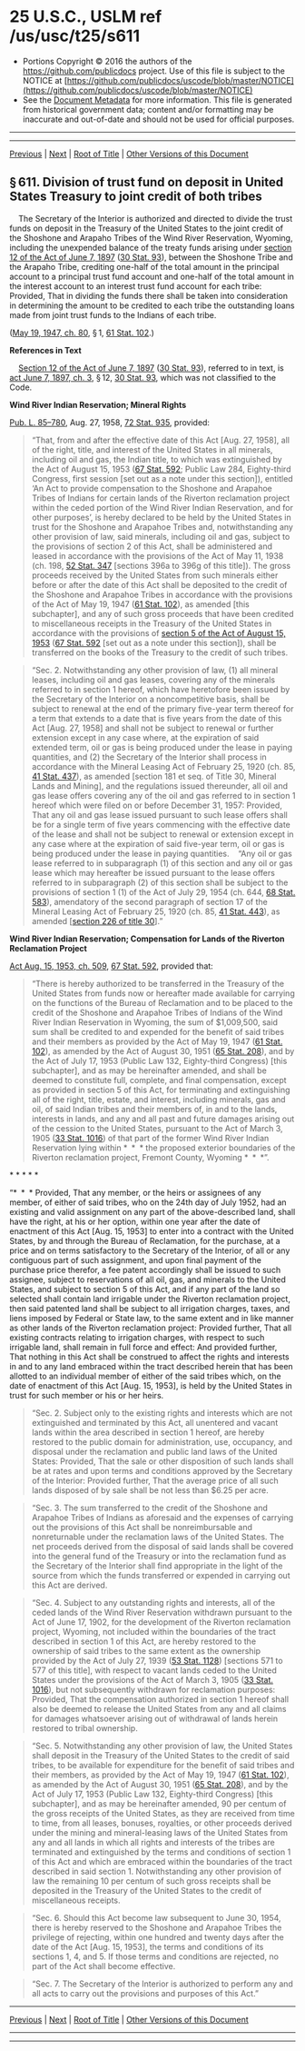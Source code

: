 ---
---

# 25 U.S.C., USLM ref /us/usc/t25/s611

* Portions Copyright © 2016 the authors of the https://github.com/publicdocs project.
  Use of this file is subject to the NOTICE at [https://github.com/publicdocs/uscode/blob/master/NOTICE](https://github.com/publicdocs/uscode/blob/master/NOTICE)
* See the [Document Metadata](././../../../../..//README.md) for more information.
  This file is generated from historical government data; content and/or formatting may be inaccurate and out-of-date and should not be used for official purposes.

----------
----------

[Previous](./../../../../..//us/usc/t25/ch14/schXIX/m__us_usc_t25_ch14_schXIX.md) | [Next](./../../../../..//us/usc/t25/ch14/schXIX/m__us_usc_t25_s612.md) | [Root of Title](./../../../../../) | [Other Versions of this Document](https://publicdocs.github.io/go/links?ns=uslm&ref=%2Fus%2Fusc%2Ft25%2Fs611)

## § 611. Division of trust fund on deposit in United States Treasury to joint credit of both tribes

    The Secretary of the Interior is authorized and directed to divide the trust funds on deposit in the Treasury of the United States to the joint credit of the Shoshone and Arapaho Tribes of the Wind River Reservation, Wyoming, including the unexpended balance of the treaty funds arising under [section 12 of the Act of June 7, 1897][/us/act/1897-06-07/s12] ([30 Stat. 93][/us/stat/30/93]), between the Shoshone Tribe and the Arapaho Tribe, crediting one-half of the total amount in the principal account to a principal trust fund account and one-half of the total amount in the interest account to an interest trust fund account for each tribe: Provided, That in dividing the funds there shall be taken into consideration in determining the amount to be credited to each tribe the outstanding loans made from joint trust funds to the Indians of each tribe.

([May 19, 1947, ch. 80][/us/act/1947-05-19/ch80], § 1, [61 Stat. 102][/us/stat/61/102].)

 __References in Text__ 

    [Section 12 of the Act of June 7, 1897][/us/act/1897-06-07/s12] ([30 Stat. 93][/us/stat/30/93]), referred to in text, is [act June 7, 1897, ch. 3][/us/act/1897-06-07/ch3], § 12, [30 Stat. 93][/us/stat/30/93], which was not classified to the Code.

 __Wind River Indian Reservation; Mineral Rights__ 

[Pub. L. 85–780][/us/pl/85/780], Aug. 27, 1958, [72 Stat. 935][/us/stat/72/935], provided: 

> “That, from and after the effective date of this Act \[Aug. 27, 1958\], all of the right, title, and interest of the United States in all minerals, including oil and gas, the Indian title, to which was extinguished by the Act of August 15, 1953 ([67 Stat. 592][/us/stat/67/592]; Public Law 284, Eighty-third Congress, first session \[set out as a note under this section\]), entitled ‘An Act to provide compensation to the Shoshone and Arapahoe Tribes of Indians for certain lands of the Riverton reclamation project within the ceded portion of the Wind River Indian Reservation, and for other purposes’, is hereby declared to be held by the United States in trust for the Shoshone and Arapahoe Tribes and, notwithstanding any other provision of law, said minerals, including oil and gas, subject to the provisions of section 2 of this Act, shall be administered and leased in accordance with the provisions of the Act of May 11, 1938 (ch. 198, [52 Stat. 347][/us/stat/52/347] \[sections 396a to 396g of this title\]). The gross proceeds received by the United States from such minerals either before or after the date of this Act shall be deposited to the credit of the Shoshone and Arapahoe Tribes in accordance with the provisions of the Act of May 19, 1947 ([61 Stat. 102][/us/stat/61/102]), as amended \[this subchapter\], and any of such gross proceeds that have been credited to miscellaneous receipts in the Treasury of the United States in accordance with the provisions of [section 5 of the Act of August 15, 1953][/us/act/1953-08-15/s5] ([67 Stat. 592][/us/stat/67/592] \[set out as a note under this section\]), shall be transferred on the books of the Treasury to the credit of such tribes.

> “Sec. 2. Notwithstanding any other provision of law, (1) all mineral leases, including oil and gas leases, covering any of the minerals referred to in section 1 hereof, which have heretofore been issued by the Secretary of the Interior on a noncompetitive basis, shall be subject to renewal at the end of the primary five-year term thereof for a term that extends to a date that is five years from the date of this Act \[Aug. 27, 1958\] and shall not be subject to renewal or further extension except in any case where, at the expiration of said extended term, oil or gas is being produced under the lease in paying quantities, and (2) the Secretary of the Interior shall process in accordance with the Mineral Leasing Act of February 25, 1920 (ch. 85, [41 Stat. 437][/us/stat/41/437]), as amended \[section 181 et seq. of Title 30, Mineral Lands and Mining\], and the regulations issued thereunder, all oil and gas lease offers covering any of the oil and gas referred to in section 1 hereof which were filed on or before December 31, 1957: Provided, That any oil and gas lease issued pursuant to such lease offers shall be for a single term of five years commencing with the effective date of the lease and shall not be subject to renewal or extension except in any case where at the expiration of said five-year term, oil or gas is being produced under the lease in paying quantities.    “Any oil or gas lease referred to in subparagraph (1) of this section and any oil or gas lease which may hereafter be issued pursuant to the lease offers referred to in subparagraph (2) of this section shall be subject to the provisions of section 1 (1) of the Act of July 29, 1954 (ch. 644, [68 Stat. 583][/us/stat/68/583]), amendatory of the second paragraph of section 17 of the Mineral Leasing Act of February 25, 1920 (ch. 85, [41 Stat. 443][/us/stat/41/443]), as amended \[[section 226 of title 30][/us/usc/t30/s226]\].”

 __Wind River Indian Reservation; Compensation for Lands of the Riverton Reclamation Project__ 

[Act Aug. 15, 1953, ch. 509][/us/act/1953-08-15/ch509], [67 Stat. 592][/us/stat/67/592], provided that: 

> “There is hereby authorized to be transferred in the Treasury of the United States from funds now or hereafter made available for carrying on the functions of the Bureau of Reclamation and to be placed to the credit of the Shoshone and Arapahoe Tribes of Indians of the Wind River Indian Reservation in Wyoming, the sum of $1,009,500, said sum shall be credited to and expended for the benefit of said tribes and their members as provided by the Act of May 19, 1947 ([61 Stat. 102][/us/stat/61/102]), as amended by the Act of August 30, 1951 ([65 Stat. 208][/us/stat/65/208]), and by the Act of July 17, 1953 (Public Law 132, Eighty-third Congress) \[this subchapter\], and as may be hereinafter amended, and shall be deemed to constitute full, complete, and final compensation, except as provided in section 5 of this Act, for terminating and extinguishing all of the right, title, estate, and interest, including minerals, gas and oil, of said Indian tribes and their members of, in and to the lands, interests in lands, and any and all past and future damages arising out of the cession to the United States, pursuant to the Act of March 3, 1905 ([33 Stat. 1016][/us/stat/33/1016]) of that part of the former Wind River Indian Reservation lying within \* \* \* the proposed exterior boundaries of the Riverton reclamation project, Fremont County, Wyoming \* \* \*”.

\* \* \* \* \*

“\* \* \* Provided, That any member, or the heirs or assignees of any member, of either of said tribes, who on the 24th day of July 1952, had an existing and valid assignment on any part of the above-described land, shall have the right, at his or her option, within one year after the date of enactment of this Act \[Aug. 15, 1953\] to enter into a contract with the United States, by and through the Bureau of Reclamation, for the purchase, at a price and on terms satisfactory to the Secretary of the Interior, of all or any contiguous part of such assignment, and upon final payment of the purchase price therefor, a fee patent accordingly shall be issued to such assignee, subject to reservations of all oil, gas, and minerals to the United States, and subject to section 5 of this Act, and if any part of the land so selected shall contain land irrigable under the Riverton reclamation project, then said patented land shall be subject to all irrigation charges, taxes, and liens imposed by Federal or State law, to the same extent and in like manner as other lands of the Riverton reclamation project: Provided further, That all existing contracts relating to irrigation charges, with respect to such irrigable land, shall remain in full force and effect: And provided further, That nothing in this Act shall be construed to affect the rights and interests in and to any land embraced within the tract described herein that has been allotted to an individual member of either of the said tribes which, on the date of enactment of this Act \[Aug. 15, 1953\], is held by the United States in trust for such member or his or her heirs.

> “Sec. 2. Subject only to the existing rights and interests which are not extinguished and terminated by this Act, all unentered and vacant lands within the area described in section 1 hereof, are hereby restored to the public domain for administration, use, occupancy, and disposal under the reclamation and public land laws of the United States: Provided, That the sale or other disposition of such lands shall be at rates and upon terms and conditions approved by the Secretary of the Interior: Provided further, That the average price of all such lands disposed of by sale shall be not less than $6.25 per acre.

> “Sec. 3. The sum transferred to the credit of the Shoshone and Arapahoe Tribes of Indians as aforesaid and the expenses of carrying out the provisions of this Act shall be nonreimbursable and nonreturnable under the reclamation laws of the United States. The net proceeds derived from the disposal of said lands shall be covered into the general fund of the Treasury or into the reclamation fund as the Secretary of the Interior shall find appropriate in the light of the source from which the funds transferred or expended in carrying out this Act are derived.

> “Sec. 4. Subject to any outstanding rights and interests, all of the ceded lands of the Wind River Reservation withdrawn pursuant to the Act of June 17, 1902, for the development of the Riverton reclamation project, Wyoming, not included within the boundaries of the tract described in section 1 of this Act, are hereby restored to the ownership of said tribes to the same extent as the ownership provided by the Act of July 27, 1939 ([53 Stat. 1128][/us/stat/53/1128]) \[sections 571 to 577 of this title\], with respect to vacant lands ceded to the United States under the provisions of the Act of March 3, 1905 ([33 Stat. 1016][/us/stat/33/1016]), but not subsequently withdrawn for reclamation purposes: Provided, That the compensation authorized in section 1 hereof shall also be deemed to release the United States from any and all claims for damages whatsoever arising out of withdrawal of lands herein restored to tribal ownership.

> “Sec. 5. Notwithstanding any other provision of law, the United States shall deposit in the Treasury of the United States to the credit of said tribes, to be available for expenditure for the benefit of said tribes and their members, as provided by the Act of May 19, 1947 ([61 Stat. 102][/us/stat/61/102]), as amended by the Act of August 30, 1951 ([65 Stat. 208][/us/stat/65/208]), and by the Act of July 17, 1953 (Public Law 132, Eighty-third Congress) \[this subchapter\], and as may be hereinafter amended, 90 per centum of the gross receipts of the United States, as they are received from time to time, from all leases, bonuses, royalties, or other proceeds derived under the mining and mineral-leasing laws of the United States from any and all lands in which all rights and interests of the tribes are terminated and extinguished by the terms and conditions of section 1 of this Act and which are embraced within the boundaries of the tract described in said section 1. Notwithstanding any other provision of law the remaining 10 per centum of such gross receipts shall be deposited in the Treasury of the United States to the credit of miscellaneous receipts.

> “Sec. 6. Should this Act become law subsequent to June 30, 1954, there is hereby reserved to the Shoshone and Arapahoe Tribes the privilege of rejecting, within one hundred and twenty days after the date of the Act \[Aug. 15, 1953\], the terms and conditions of its sections 1, 4, and 5. If those terms and conditions are rejected, no part of the Act shall become effective.

> “Sec. 7. The Secretary of the Interior is authorized to perform any and all acts to carry out the provisions and purposes of this Act.”

----------

[Previous](./../../../../..//us/usc/t25/ch14/schXIX/m__us_usc_t25_ch14_schXIX.md) | [Next](./../../../../..//us/usc/t25/ch14/schXIX/m__us_usc_t25_s612.md) | [Root of Title](./../../../../../) | [Other Versions of this Document](https://publicdocs.github.io/go/links?ns=uslm&ref=%2Fus%2Fusc%2Ft25%2Fs611)

----------
----------

[/us/act/1897-06-07/s12]: https://publicdocs.github.io/go/links?ns=uslm&ref=%2Fus%2Fact%2F1897-06-07%2Fs12
[/us/stat/30/93]: https://publicdocs.github.io/go/links?ns=uslm&ref=%2Fus%2Fstat%2F30%2F93
[/us/act/1947-05-19/ch80]: https://publicdocs.github.io/go/links?ns=uslm&ref=%2Fus%2Fact%2F1947-05-19%2Fch80
[/us/stat/61/102]: https://publicdocs.github.io/go/links?ns=uslm&ref=%2Fus%2Fstat%2F61%2F102
[/us/act/1897-06-07/s12]: https://publicdocs.github.io/go/links?ns=uslm&ref=%2Fus%2Fact%2F1897-06-07%2Fs12
[/us/stat/30/93]: https://publicdocs.github.io/go/links?ns=uslm&ref=%2Fus%2Fstat%2F30%2F93
[/us/act/1897-06-07/ch3]: https://publicdocs.github.io/go/links?ns=uslm&ref=%2Fus%2Fact%2F1897-06-07%2Fch3
[/us/stat/30/93]: https://publicdocs.github.io/go/links?ns=uslm&ref=%2Fus%2Fstat%2F30%2F93
[/us/pl/85/780]: https://publicdocs.github.io/go/links?ns=uslm&ref=%2Fus%2Fpl%2F85%2F780
[/us/stat/72/935]: https://publicdocs.github.io/go/links?ns=uslm&ref=%2Fus%2Fstat%2F72%2F935
[/us/stat/67/592]: https://publicdocs.github.io/go/links?ns=uslm&ref=%2Fus%2Fstat%2F67%2F592
[/us/stat/52/347]: https://publicdocs.github.io/go/links?ns=uslm&ref=%2Fus%2Fstat%2F52%2F347
[/us/stat/61/102]: https://publicdocs.github.io/go/links?ns=uslm&ref=%2Fus%2Fstat%2F61%2F102
[/us/act/1953-08-15/s5]: https://publicdocs.github.io/go/links?ns=uslm&ref=%2Fus%2Fact%2F1953-08-15%2Fs5
[/us/stat/67/592]: https://publicdocs.github.io/go/links?ns=uslm&ref=%2Fus%2Fstat%2F67%2F592
[/us/stat/41/437]: https://publicdocs.github.io/go/links?ns=uslm&ref=%2Fus%2Fstat%2F41%2F437
[/us/stat/68/583]: https://publicdocs.github.io/go/links?ns=uslm&ref=%2Fus%2Fstat%2F68%2F583
[/us/stat/41/443]: https://publicdocs.github.io/go/links?ns=uslm&ref=%2Fus%2Fstat%2F41%2F443
[/us/usc/t30/s226]: https://publicdocs.github.io/go/links?ns=uslm&ref=%2Fus%2Fusc%2Ft30%2Fs226
[/us/act/1953-08-15/ch509]: https://publicdocs.github.io/go/links?ns=uslm&ref=%2Fus%2Fact%2F1953-08-15%2Fch509
[/us/stat/67/592]: https://publicdocs.github.io/go/links?ns=uslm&ref=%2Fus%2Fstat%2F67%2F592
[/us/stat/61/102]: https://publicdocs.github.io/go/links?ns=uslm&ref=%2Fus%2Fstat%2F61%2F102
[/us/stat/65/208]: https://publicdocs.github.io/go/links?ns=uslm&ref=%2Fus%2Fstat%2F65%2F208
[/us/stat/33/1016]: https://publicdocs.github.io/go/links?ns=uslm&ref=%2Fus%2Fstat%2F33%2F1016
[/us/stat/53/1128]: https://publicdocs.github.io/go/links?ns=uslm&ref=%2Fus%2Fstat%2F53%2F1128
[/us/stat/33/1016]: https://publicdocs.github.io/go/links?ns=uslm&ref=%2Fus%2Fstat%2F33%2F1016
[/us/stat/61/102]: https://publicdocs.github.io/go/links?ns=uslm&ref=%2Fus%2Fstat%2F61%2F102
[/us/stat/65/208]: https://publicdocs.github.io/go/links?ns=uslm&ref=%2Fus%2Fstat%2F65%2F208


